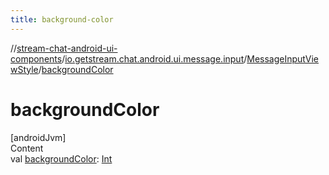 ```yaml
---
title: background-color
---
```

//[stream-chat-android-ui-components](../../../index.md)/[io.getstream.chat.android.ui.message.input](../index.md)/[MessageInputViewStyle](index.md)/[backgroundColor](backgroundColor.md)



# backgroundColor  
[androidJvm]  
Content  
val [backgroundColor](backgroundColor.md): [Int](https://kotlinlang.org/api/latest/jvm/stdlib/kotlin/-int/index.html)  



